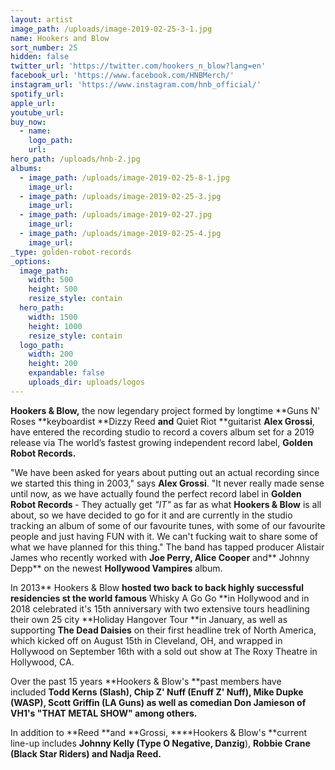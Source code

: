 ```yaml
---
layout: artist
image_path: /uploads/image-2019-02-25-3-1.jpg
name: Hookers and Blow
sort_number: 25
hidden: false
twitter_url: 'https://twitter.com/hookers_n_blow?lang=en'
facebook_url: 'https://www.facebook.com/HNBMerch/'
instagram_url: 'https://www.instagram.com/hnb_official/'
spotify_url:
apple_url:
youtube_url:
buy_now:
  - name:
    logo_path:
    url:
hero_path: /uploads/hnb-2.jpg
albums:
  - image_path: /uploads/image-2019-02-25-8-1.jpg
    image_url:
  - image_path: /uploads/image-2019-02-25-3.jpg
    image_url:
  - image_path: /uploads/image-2019-02-27.jpg
    image_url:
  - image_path: /uploads/image-2019-02-25-4.jpg
    image_url:
_type: golden-robot-records
_options:
  image_path:
    width: 500
    height: 500
    resize_style: contain
  hero_path:
    width: 1500
    height: 1000
    resize_style: contain
  logo_path:
    width: 200
    height: 200
    expandable: false
    uploads_dir: uploads/logos
---
```


**Hookers & Blow,**&nbsp;the now legendary project formed by longtime&nbsp;**Guns N' Roses&nbsp;**keyboardist&nbsp;**Dizzy Reed&nbsp;**and**&nbsp;Quiet Riot&nbsp;**guitarist&nbsp;**Alex Grossi**, have entered the recording studio to record a covers album set for a 2019 release via The world’s fastest growing independent record label,&nbsp;**Golden Robot Records.**

"We have been asked for years about putting out an actual recording since we started this thing in 2003," says&nbsp;**Alex Grossi**. "It never really made sense until now, as we have actually found the perfect record label in&nbsp;**Golden Robot Records&nbsp;**- They actually get&nbsp;*"IT"*&nbsp;as far as what&nbsp;**Hookers & Blow**&nbsp;is all about, so we have decided to go for it and are currently in the studio tracking an album of some of our favourite tunes, with some of our favourite people and just having FUN with it. We can't fucking wait to share some of what we have planned for this thing." The band has tapped producer Alistair James who recently worked with&nbsp;**Joe Perry, Alice Cooper**&nbsp;and**&nbsp;Johnny Depp**&nbsp;on the newest&nbsp;**Hollywood Vampires**&nbsp;album.

In 2013**&nbsp;Hookers & Blow&nbsp;**hosted two back to back highly successful residencies st the world famous**&nbsp;Whisky A Go Go&nbsp;**in Hollywood and in 2018 celebrated it's 15th anniversary with two extensive tours headlining their own 25 city&nbsp;**Holiday Hangover Tour&nbsp;**in January, as well as supporting&nbsp;**The Dead Daisies**&nbsp;on their first headline trek of North America, which kicked off on August 15th in Cleveland, OH, and wrapped in Hollywood on September 16th with a sold out show at The Roxy Theatre in Hollywood, CA.

Over the past 15 years&nbsp;**Hookers & Blow's&nbsp;**past members have included&nbsp;**Todd Kerns (Slash), Chip Z' Nuff (Enuff Z' Nuff), Mike Dupke (WASP), Scott Griffin (LA Guns)&nbsp;**as well as comedian&nbsp;**Don Jamieson of VH1's "THAT METAL SHOW"**&nbsp;among others.**&nbsp;**

In addition to&nbsp;**Reed&nbsp;**and&nbsp;**Grossi,&nbsp;****Hookers & Blow's&nbsp;**current line-up includes&nbsp;**Johnny Kelly (Type O Negative, Danzig**),&nbsp;**Robbie Crane (Black Star Riders)&nbsp;**and**&nbsp;Nadja Reed.**